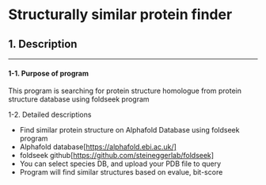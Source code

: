 Structurally similar protein finder
======================================
## 1. Description
--------------------------------------

#### 1-1. Purpose of program


This program is searching for protein structure homologue from protein structure database using foldseek program

1-2. Detailed descriptions
- Find similar protein structure on Alphafold Database using foldseek program
- Alphafold database[https://alphafold.ebi.ac.uk/]
- foldseek github[https://github.com/steineggerlab/foldseek]
- You can select species DB, and upload your PDB file to query
- Program will find similar structures based on evalue, bit-score

<br/><br/>

